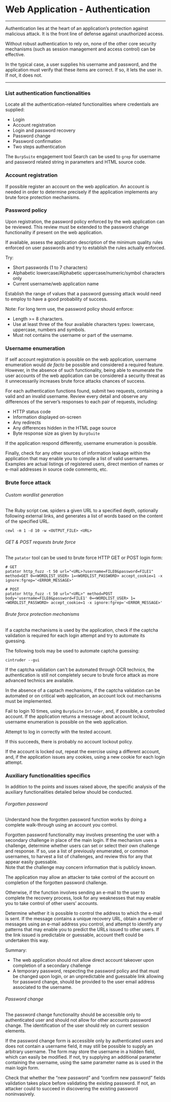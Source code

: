 # Web Application - Authentication
--------------------------------------------------------------------------------

Authentication lies at the heart of an application’s protection against
malicious attack. It is the front line of defense against unauthorized access.  

Without robust authentication to rely on, none of the other core security
mechanisms (such as session management and access control) can be effective.

In the typical case, a user supplies his username and password, and the
application must verify that these items are correct. If so, it lets the user
in. If not, it does not.

--------------------------------------------------------------------------------

### List authentication functionalities

Locate all the authentication-related functionalities where credentials are
supplied:
- Login
- Account registration
- Login and password recovery
- Password change
- Password confirmation
- Two steps authentication

The `BurpSuite` engagement tool Search can be used to `grep` for username and
password related string in parameters and HTML source code.

### Account registration

If possible register an account on the web application. An account is needed in
order to determine precisely if the application implements any brute force
protection mechanisms.

### Password policy

Upon registration, the password policy enforced by the web application can be
reviewed. This review must be extended to the password change functionality if
present on the web application.

If available, assess the application description of the minimum quality rules
enforced on user passwords and try to establish the rules actually enforced.

Try:
- Short passwords (1 to 7 characters)
- Alphabetic lowercase/Alphabetic uppercase/numeric/symbol characters only
- Current username/web application name

Establish the range of values that a password guessing attack would need to
employ to have a good probability of success.  

Note: For long term use, the password policy should enforce:
- Length >= 8 characters.
- Use at least three of the four available characters types: lowercase,
uppercase, numbers and symbols.
- Must not contains the username or part of the username.

### Username enumeration

If self account registration is possible on the web application, username
enumeration would *de facto* be possible and considered a required feature.
However, in the absence of such functionality, being able to enumerate the user
accounts of the web application can be considered a security threat as it
unnecessarily increases brute force attacks chances of success.

For each authentication functions found, submit two requests, containing a
valid and an invalid username.
Review every detail and observe any differences of the server’s responses to
each pair of requests, including:
- HTTP status code
- Information displayed on-screen
- Any redirects
- Any differences hidden in the HTML page source
- Byte response size as given by `BurpSuite`

If the application respond differently, username enumeration is possible.

Finally, check for any other sources of information leakage within the
application that may enable you to compile a list of valid usernames.
Examples are actual listings of registered users, direct mention of names or
e-mail addresses in source code comments, etc.

### Brute force attack

###### Custom wordlist generation

The Ruby script `CeWL` spiders a given URL to a specified depth, optionally
following external links, and generates a list of words based on the content of
the specified URL.

```
cewl -m 1 -d 10 -w <OUTPUT_FILE> <URL>
```

###### GET & POST requests brute force

The `patator` tool can be used to brute force HTTP GET or POST login form:

```
# GET
patator http_fuzz -t 50 url="<URL>?username=FILE0&password=FILE1" method=GET 0=<WORDLIST_USER> 1=<WORDLIST_PASSWORD> accept_cookie=1 -x ignore:fgrep='<ERROR_MESSAGE>'

# POST
patator http_fuzz -t 50 url="<URL>" method=POST body='username=FILE0&password=FILE1' 0=<WORDLIST_USER> 1=<WORDLIST_PASSWORD> accept_cookie=1 -x ignore:fgrep='<ERROR_MESSAGE>'
```

###### Brute force protection mechanisms

If a captcha mechanisms is used by the application, check if the captcha
validation is required for each login attempt and try to automate its guessing.

The following tools may be used to automate captcha guessing:

```
cintruder --gui
```

If the captcha validation can't be automated through OCR technics, the
authentication is still not completely secure to brute force attack as more
advanced technics are available.

In the absence of a captach mechanisms, if the captcha validation can be
automated or on critical web application, an account lock out mechanisms must
be implemented.

Fail to login 10 times, using `BurpSuite` `Intruder`, and, if possible, a
controlled account.
If the application returns a message about account lockout, username
enumeration is possible on the web application.

Attempt to log in correctly with the tested account.

If this succeeds, there is probably no account lockout policy.

If the account is locked out, repeat the exercise using a different account,
and, if the application issues any cookies, using a new cookie for each login
attempt.

### Auxiliary functionalities specifics

In addition to the points and issues raised above, the specific analysis of the
auxiliary functionalities detailed below should be conducted.

###### Forgotten password

Understand how the forgotten password function works by doing a complete
walk-through using an account you control.

Forgotten password functionality may involves presenting the user with a
secondary challenge in place of the main login.
If the mechanism uses a challenge, determine whether users can set or select
their own challenge and response. If so, use a list of previously enumerated,
or common usernames, to harvest a list of challenges, and review this for any
that appear easily guessable.  
Note that the challenge may concern information that is publicly known.

The application may allow an attacker to take control of the account on
completion of the forgotten password challenge.

Otherwise, if the function involves sending an e-mail to the user to complete
the recovery process, look for any weaknesses that may enable you to take
control of other users’ accounts.

Determine whether it is possible to control the address to which the e-mail
is sent. If the message contains a unique recovery URL, obtain a number of
messages using an e-mail address you control, and attempt to identify any
patterns that may enable you to predict the URLs issued to other users.
If the link issued is predictable or guessable, account theft could be
undertaken this way.

Summary:
- The web application should not allow direct account takeover upon completion
of a secondary challenge
- A temporary password, respecting the password policy and that must be
changed upon login, or an unpredictable and guessable link allowing for
password change, should be provided to the user email address associated to the
username.   

###### Password change

The password change functionality should be accessible only to authenticated
user and should not allow for other accounts password change. The
identification of the user should rely on current session elements.

If the password change form is accessible only by authenticated users and does
not contain a username field, it may still be possible to supply an arbitrary
username.
The form may store the username in a hidden field, which can easily be modified.
If not, try supplying an additional parameter containing the username, using
the same parameter name as is used in the main login form.   

Check that whether the “new password” and “confirm new password” fields
validation takes place before validating the existing password. If not, an
attacker could to succeed in discovering the existing password noninvasively.
